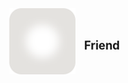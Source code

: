<!-- # Friend -->
<!-- ![Friend](./public/_static/images/friend-prompt.svg)  -->
<div style="display: flex; column-gap: 1rem; align-items: center; margin: 3rem; justify-content: center">
    <img src="./public/_static/images/friend-prompt.svg" />
<h1 style="font-size: 1.3rem">Friend</h1>
</div>